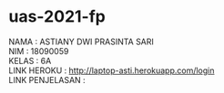 # uas-2021-fp <br>
NAMA : ASTIANY DWI PRASINTA SARI <br>
NIM : 18090059 <br>
KELAS : 6A <br>
LINK HEROKU : http://laptop-asti.herokuapp.com/login <br>
LINK PENJELASAN : <br>
